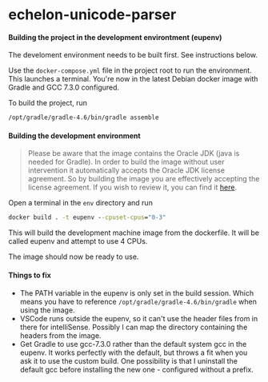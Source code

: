 # echelon-unicode-parser

#### Building the project in the development environtment (eupenv)
The develoment environment needs to be built first. See instructions below.

Use the ```docker-compose.yml``` file in the project root to run the environment.
This launches a terminal. You're now in the latest Debian docker image with Gradle and GCC 7.3.0 configured.

To build the project, run
```cmd
/opt/gradle/gradle-4.6/bin/gradle assemble
```

#### Building the development environment
>Please be aware that the image contains the Oracle JDK (java is needed for Gradle). In order to build the image without user intervention it automatically accepts the Oracle JDK license agreement. So by building the image you are effectively accepting the license agreement. If you wish to review it, you can find it [here](http://www.oracle.com/technetwork/java/javase/terms/license/index.html).


Open a terminal in the ```env``` directory and run
```cmd
docker build . -t eupenv --cpuset-cpus="0-3"
```
This will build the development machine image from the dockerfile. It will be called eupenv and attempt to use 4 CPUs.

The image should now be ready to use.

#### Things to fix
- The PATH variable in the eupenv is only set in the build session. Which means you have to reference ```/opt/gradle/gradle-4.6/bin/gradle``` when using the image.
- VSCode runs outside the eupenv, so it can't use the header files from in there for intelliSense. Possibly I can map the directory containing the headers from the image.
- Get Gradle to use gcc-7.3.0 rather than the default system gcc in the eupenv. It works perfectly with the default, but throws a fit when you ask it to use the custom build. One possibility is that I uninstall the default gcc before installing the new one - configured without a prefix.
